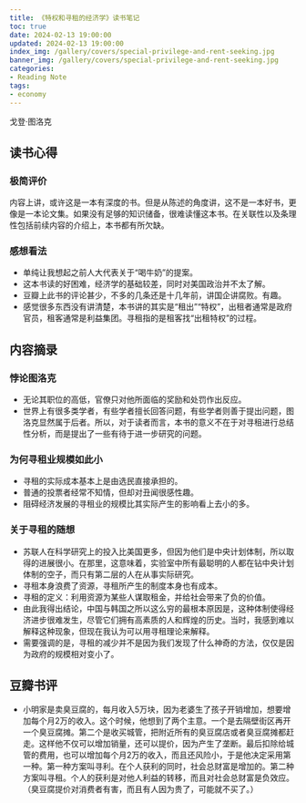 ```yaml
---
title: 《特权和寻租的经济学》读书笔记
toc: true
date: 2024-02-13 19:00:00
updated: 2024-02-13 19:00:00
index_img: /gallery/covers/special-privilege-and-rent-seeking.jpg
banner_img: /gallery/covers/special-privilege-and-rent-seeking.jpg
categories:
- Reading Note
tags: 
- economy
---
```


<!-- omit in toc -->
戈登·图洛克
<!-- more -->


## 读书心得

### 极简评价

内容上讲，或许这是一本有深度的书。但是从陈述的角度讲，这不是一本好书，更像是一本论文集。如果没有足够的知识储备，很难读懂这本书。在关联性以及条理性包括前续内容的介绍上，本书都有所欠缺。

### 感想看法

- 单纯让我想起之前人大代表关于“喝牛奶”的提案。
- 这本书读的好困难，经济学的基础较差，同时对美国政治并不太了解。
- 豆瓣上此书的评论甚少，不多的几条还是十几年前，讲国企讲腐败。有趣。
- 感觉很多东西没有讲清楚，本书讲的其实是“租出”“特权”，出租者通常是政府官员，租客通常是利益集团。寻租指的是租客找“出租特权”的过程。

## 内容摘录

### 悖论图洛克

- 无论其职位的高低，官僚只对他所面临的奖励和处罚作出反应。
- 世界上有很多类学者，有些学者擅长回答问题，有些学者则善于提出问题，图洛克显然属于后者。所以，对于读者而言，本书的意义不在于对寻租进行总结性分析，而是提出了一些有待于进一步研究的问题。

### 为何寻租业规模如此小

- 寻租的实际成本基本上是由选民直接承担的。
- 普通的投票者经常不知情，但却对丑闻很感性趣。
- 阻碍经济发展的寻租业的规模比其实际产生的影响看上去小的多。

### 关于寻租的随想

- 苏联人在科学研究上的投入比美国更多，但因为他们是中央计划体制，所以取得的进展很小。在那里，这意味着，实验室中所有最聪明的人都在钻中央计划体制的空子，而只有第二层的人在从事实际研究。
- 寻租本身浪费了资源，寻租所产生的制度本身也有成本。
- 寻租的定义：利用资源为某些人谋取租金，并给社会带来了负的价值。
- 由此我得出结论，中国与韩国之所以这么穷的最根本原因是，这种体制使得经济进步很难发生，尽管它们拥有高素质的人和辉煌的历史。当时，我感到难以解释这种现象，但现在我认为可以用寻租理论来解释。
- 需要强调的是，寻租的减少并不是因为我们发现了什么神奇的方法，仅仅是因为政府的规模相对变小了。

## 豆瓣书评

- 小明家是卖臭豆腐的，每月收入5万块，因为老婆生了孩子开销增加，想要增加每个月2万的收入。这个时候，他想到了两个主意。一个是去隔壁街区再开一个臭豆腐摊。第二个是收买城管，把附近所有的臭豆腐店或者臭豆腐摊都赶走。这样他不仅可以增加销量，还可以提价，因为产生了垄断。最后扣除给城管的费用，也可以增加每个月2万的收入，而且还风险小，于是他决定采用第一种。第一种方案叫寻利。在个人获利的同时，社会总财富是增加的。第二种方案叫寻租。个人的获利是对他人利益的转移，而且对社会总财富是负效应。（臭豆腐提价对消费者有害，而且有人因为贵了，可能就不买了。）